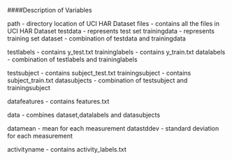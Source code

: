 ####Description of Variables

path - directory location of UCI HAR Dataset
files - contains all the files in UCI HAR Dataset
testdata - represents test set
trainingdata - represents training set
dataset - combination of testdata and trainingdata

testlabels - contains y_test.txt
traininglabels - contains y_train.txt
datalabels - combination of testlabels and traininglabels

testsubject - contains subject_test.txt
trainingsubject - contains subject_train.txt
datasubjects - combination of testsubject and trainingsubject

datafeatures - contains features.txt

data - combines dataset,datalabels and datasubjects

datamean - mean for each measurement
datastddev - standard deviation for each measurement

activityname - contains activity_labels.txt

